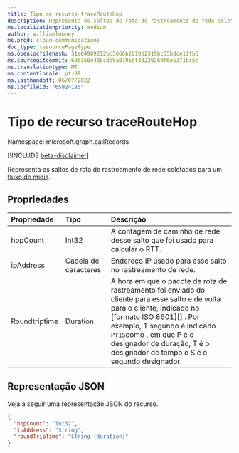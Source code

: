 ```yaml
---
title: Tipo de recurso traceRouteHop
description: Representa os saltos de rota de rastreamento de rede coletados para um fluxo de mídia.
ms.localizationpriority: medium
author: williamlooney
ms.prod: cloud-communications
doc_type: resourcePageType
ms.openlocfilehash: 31e64989212bc5666b2010d2319bc55bdce11fb6
ms.sourcegitcommit: 69b150e408c0b9a0705bf33229269f6e5371bc6c
ms.translationtype: MT
ms.contentlocale: pt-BR
ms.lasthandoff: 06/07/2022
ms.locfileid: "65924185"
---
```

# <a name="traceroutehop-resource-type"></a>Tipo de recurso traceRouteHop

Namespace: microsoft.graph.callRecords

[!INCLUDE [beta-disclaimer](../../includes/beta-disclaimer.md)]

Representa os saltos de rota de rastreamento de rede coletados para um [fluxo de mídia](callrecords-mediastream.md).

## <a name="properties"></a>Propriedades

| Propriedade     | Tipo        | Descrição |
|:-------------|:------------|:------------|
|hopCount|Int32|A contagem de caminho de rede desse salto que foi usado para calcular o RTT.|
|ipAddress|Cadeia de caracteres|Endereço IP usado para esse salto no rastreamento de rede.|
|Roundtriptime|Duration|A hora em que o pacote de rota de rastreamento foi enviado do cliente para esse salto e de volta para o cliente, indicado no [formato ISO 8601][] . Por exemplo, 1 segundo é indicado `PT1S`como , em que P é o designador de duração, T é o designador de tempo e S é o segundo designador.|

## <a name="json-representation"></a>Representação JSON

Veja a seguir uma representação JSON do recurso.

<!-- {
  "blockType": "resource",
  "@odata.type": "microsoft.graph.callRecords.traceRouteHop"
}-->

```json
{
  "hopCount": "Int32",
  "ipAddress": "String",
  "roundTripTime": "String (duration)"
}
```

[ISO 8601]: https://www.iso.org/iso/iso8601
